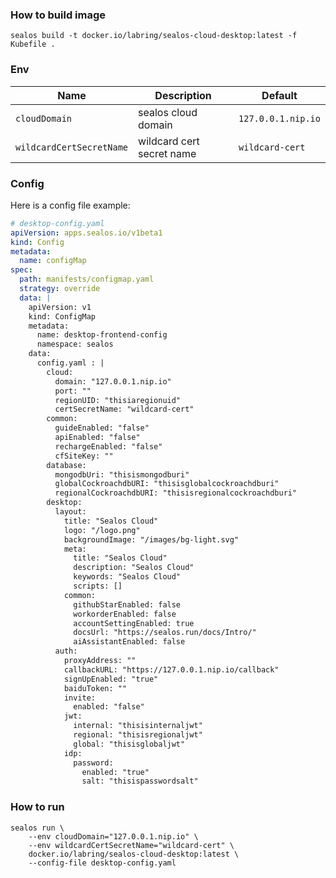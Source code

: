 ### How to build image

```shell
sealos build -t docker.io/labring/sealos-cloud-desktop:latest -f Kubefile .
```

### Env

| Name                     | Description               | Default            |
| ------------------------ | ------------------------- | ------------------ |
| `cloudDomain`            | sealos cloud domain       | `127.0.0.1.nip.io` |
| `wildcardCertSecretName` | wildcard cert secret name | `wildcard-cert`    |

### Config

Here is a config file example:

```yaml
# desktop-config.yaml
apiVersion: apps.sealos.io/v1beta1
kind: Config
metadata:
  name: configMap
spec:
  path: manifests/configmap.yaml
  strategy: override
  data: |
    apiVersion: v1
    kind: ConfigMap
    metadata:
      name: desktop-frontend-config
      namespace: sealos
    data:
      config.yaml : |
        cloud:
          domain: "127.0.0.1.nip.io"
          port: ""
          regionUID: "thisiaregionuid"
          certSecretName: "wildcard-cert"
        common:
          guideEnabled: "false"
          apiEnabled: "false"
          rechargeEnabled: "false"
          cfSiteKey: ""
        database:
          mongodbUri: "thisismongodburi"
          globalCockroachdbURI: "thisisglobalcockroachdburi"
          regionalCockroachdbURI: "thisisregionalcockroachdburi"
        desktop:
          layout:
            title: "Sealos Cloud"
            logo: "/logo.png"
            backgroundImage: "/images/bg-light.svg"
            meta:
              title: "Sealos Cloud"
              description: "Sealos Cloud"
              keywords: "Sealos Cloud"
              scripts: []
            common:
              githubStarEnabled: false
              workorderEnabled: false
              accountSettingEnabled: true
              docsUrl: "https://sealos.run/docs/Intro/"
              aiAssistantEnabled: false
          auth:
            proxyAddress: ""
            callbackURL: "https://127.0.0.1.nip.io/callback"
            signUpEnabled: "true"
            baiduToken: ""
            invite:
              enabled: "false"
            jwt:
              internal: "thisisinternaljwt"
              regional: "thisisregionaljwt"
              global: "thisisglobaljwt"
            idp:
              password:
                enabled: "true"
                salt: "thisispasswordsalt"
```

### How to run

```shell
sealos run \
    --env cloudDomain="127.0.0.1.nip.io" \
    --env wildcardCertSecretName="wildcard-cert" \
    docker.io/labring/sealos-cloud-desktop:latest \
    --config-file desktop-config.yaml
```
